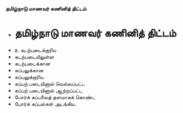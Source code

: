 **தமிழ்நாடு மாணவர் கணினித் திட்டம்**
- # தமிழ்நாடு மாணவர் கணினித் திட்டம்
- a. கடற்படைக்குரிய
- கடற்படையிலுள்ள
- கடற்படைக்கான
- கப்பலுக்கான
- கப்பலுக்குரிய
- கப்பற் படையினால் வெல்லப்பட்ட
- கப்பற் படையினால் ஆற்றப்பட்ட
- போர்க் கப்பலைத் தளமாகக் கொண்ட
- போர்க் கப்பல்கள் அடங்கிய.

